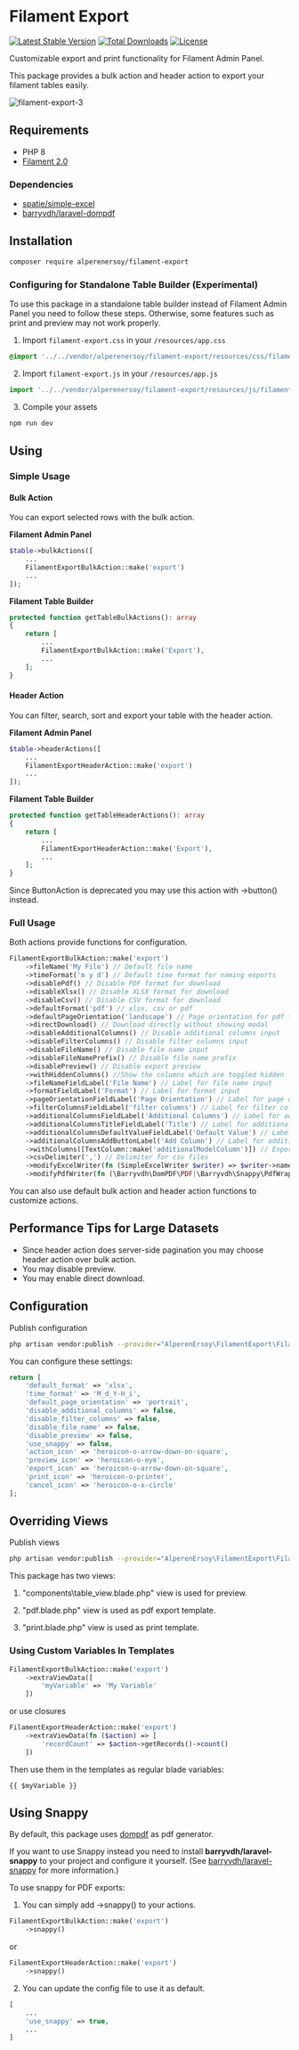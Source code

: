 # Filament Export

[![Latest Stable Version](http://poser.pugx.org/alperenersoy/filament-export/v)](https://packagist.org/packages/alperenersoy/filament-export) [![Total Downloads](http://poser.pugx.org/alperenersoy/filament-export/downloads)](https://packagist.org/packages/alperenersoy/filament-export) [![License](http://poser.pugx.org/alperenersoy/filament-export/license)](https://packagist.org/packages/alperenersoy/filament-export)

Customizable export and print functionality for Filament Admin Panel.

This package provides a bulk action and header action to export your filament tables easily.

![filament-export-3](https://user-images.githubusercontent.com/83382417/179013026-14ddd872-fedc-45d2-954a-1447005777bb.png)

## Requirements
- PHP 8
- [Filament 2.0](https://github.com/laravel-filament/filament)

### Dependencies
- [spatie/simple-excel](https://github.com/spatie/simple-excel)
- [barryvdh/laravel-dompdf](https://github.com/barryvdh/laravel-dompdf)

## Installation

```bash
composer require alperenersoy/filament-export
```

### Configuring for Standalone Table Builder (Experimental)

To use this package in a standalone table builder instead of Filament Admin Panel you need to follow these steps. Otherwise, some features such as print and preview may not work properly.

1. Import `filament-export.css` in your `/resources/app.css`

```css
@import '../../vendor/alperenersoy/filament-export/resources/css/filament-export.css';
```

2. Import `filament-export.js` in your `/resources/app.js`

```js
import '../../vendor/alperenersoy/filament-export/resources/js/filament-export.js';
```

3. Compile your assets

```bash
npm run dev
```

## Using

### Simple Usage

#### Bulk Action

You can export selected rows with the bulk action.

**Filament Admin Panel**

```php
$table->bulkActions([
    ...
    FilamentExportBulkAction::make('export')
    ...
]);
```

**Filament Table Builder**
    
```php
protected function getTableBulkActions(): array
{
    return [
        ...
        FilamentExportBulkAction::make('Export'),
        ...
    ];
}
```

#### Header Action

You can filter, search, sort and export your table with the header action.

**Filament Admin Panel**

```php
$table->headerActions([
    ...
    FilamentExportHeaderAction::make('export')
    ...
]);
```

**Filament Table Builder**
    
```php
protected function getTableHeaderActions(): array
{
    return [
        ...
        FilamentExportHeaderAction::make('Export'),
        ...
    ];
}
```

Since ButtonAction is deprecated you may use this action with ->button() instead.

### Full Usage

Both actions provide functions for configuration.

```php
FilamentExportBulkAction::make('export')
    ->fileName('My File') // Default file name
    ->timeFormat('m y d') // Default time format for naming exports
    ->disablePdf() // Disable PDF format for download
    ->disableXlsx() // Disable XLSX format for download
    ->disableCsv() // Disable CSV format for download
    ->defaultFormat('pdf') // xlsx, csv or pdf
    ->defaultPageOrientation('landscape') // Page orientation for pdf files. portrait or landscape
    ->directDownload() // Download directly without showing modal
    ->disableAdditionalColumns() // Disable additional columns input
    ->disableFilterColumns() // Disable filter columns input
    ->disableFileName() // Disable file name input
    ->disableFileNamePrefix() // Disable file name prefix
    ->disablePreview() // Disable export preview
    ->withHiddenColumns() //Show the columns which are toggled hidden
    ->fileNameFieldLabel('File Name') // Label for file name input
    ->formatFieldLabel('Format') // Label for format input
    ->pageOrientationFieldLabel('Page Orientation') // Label for page orientation input
    ->filterColumnsFieldLabel('filter columns') // Label for filter columns input
    ->additionalColumnsFieldLabel('Additional Columns') // Label for additional columns input
    ->additionalColumnsTitleFieldLabel('Title') // Label for additional columns' title input 
    ->additionalColumnsDefaultValueFieldLabel('Default Value') // Label for additional columns' default value input 
    ->additionalColumnsAddButtonLabel('Add Column') // Label for additional columns' add button 
    ->withColumns([TextColumn::make('additionalModelColumn')]) // Export additional model columns that aren't visible in the table results
    ->csvDelimiter(',') // Delimiter for csv files
    ->modifyExcelWriter(fn (SimpleExcelWriter $writer) => $writer->nameCurrentSheet('Sheet')) // Modify SimpleExcelWriter before download
    ->modifyPdfWriter(fn (\Barryvdh\DomPDF\PDF|\Barryvdh\Snappy\PdfWrapper $writer) => $writer->setPaper('a4', 'landscape')) // Modify DomPdf or Snappy writer before download
```
You can also use default bulk action and header action functions to customize actions.

## Performance Tips for Large Datasets
- Since header action does server-side pagination you may choose header action over bulk action.
- You may disable preview.
- You may enable direct download.

## Configuration

Publish configuration

```bash
php artisan vendor:publish --provider="AlperenErsoy\FilamentExport\FilamentExportServiceProvider" --tag="config"
```

You can configure these settings:

```php
return [
    'default_format' => 'xlsx',
    'time_format' => 'M_d_Y-H_i',
    'default_page_orientation' => 'portrait',
    'disable_additional_columns' => false,
    'disable_filter_columns' => false,
    'disable_file_name' => false,
    'disable_preview' => false,
    'use_snappy' => false,
    'action_icon' => 'heroicon-o-arrow-down-on-square',
    'preview_icon' => 'heroicon-o-eye',
    'export_icon' => 'heroicon-o-arrow-down-on-square',
    'print_icon' => 'heroicon-o-printer',
    'cancel_icon' => 'heroicon-o-x-circle'
];
```

## Overriding Views

Publish views

```bash
php artisan vendor:publish --provider="AlperenErsoy\FilamentExport\FilamentExportServiceProvider" --tag="views"
```

This package has two views:

1. "components\table_view.blade.php" view is used for preview.

2. "pdf.blade.php" view is used as pdf export template.

3. "print.blade.php" view is used as print template.
   
### Using Custom Variables In Templates

```php
FilamentExportBulkAction::make('export')
    ->extraViewData([
        'myVariable' => 'My Variable'
    ])
```

or use closures

```php
FilamentExportHeaderAction::make('export')
    ->extraViewData(fn ($action) => [
        'recordCount' => $action->getRecords()->count()
    ])
```

Then use them in the templates as regular blade variables:

```blade
{{ $myVariable }}
```

## Using Snappy

By default, this package uses [dompdf](https://github.com/barryvdh/laravel-dompdf) as pdf generator.

If you want to use Snappy instead you need to install **barryvdh/laravel-snappy** to your project and configure it yourself. (See [barryvdh/laravel-snappy](https://github.com/barryvdh/laravel-snappy) for more information.)

To use snappy for PDF exports:

1. You can simply add ->snappy() to your actions.
   
```php
FilamentExportBulkAction::make('export')
    ->snappy()
```
or
```php
FilamentExportHeaderAction::make('export')
    ->snappy()
```
2. You can update the config file to use it as default.
```php
[
    ...
    'use_snappy' => true,
    ...
]
```
